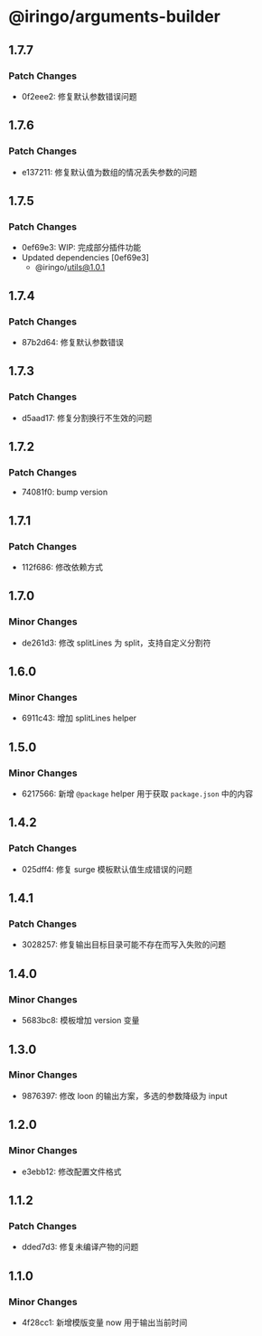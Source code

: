 # @iringo/arguments-builder

## 1.7.7

### Patch Changes

- 0f2eee2: 修复默认参数错误问题

## 1.7.6

### Patch Changes

- e137211: 修复默认值为数组的情况丢失参数的问题

## 1.7.5

### Patch Changes

- 0ef69e3: WIP: 完成部分插件功能
- Updated dependencies [0ef69e3]
  - @iringo/utils@1.0.1

## 1.7.4

### Patch Changes

- 87b2d64: 修复默认参数错误

## 1.7.3

### Patch Changes

- d5aad17: 修复分割换行不生效的问题

## 1.7.2

### Patch Changes

- 74081f0: bump version

## 1.7.1

### Patch Changes

- 112f686: 修改依赖方式

## 1.7.0

### Minor Changes

- de261d3: 修改 splitLines 为 split，支持自定义分割符

## 1.6.0

### Minor Changes

- 6911c43: 增加 splitLines helper

## 1.5.0

### Minor Changes

- 6217566: 新增 `@package` helper 用于获取 `package.json` 中的内容

## 1.4.2

### Patch Changes

- 025dff4: 修复 surge 模板默认值生成错误的问题

## 1.4.1

### Patch Changes

- 3028257: 修复输出目标目录可能不存在而写入失败的问题

## 1.4.0

### Minor Changes

- 5683bc8: 模板增加 version 变量

## 1.3.0

### Minor Changes

- 9876397: 修改 loon 的输出方案，多选的参数降级为 input

## 1.2.0

### Minor Changes

- e3ebb12: 修改配置文件格式

## 1.1.2

### Patch Changes

- dded7d3: 修复未编译产物的问题

## 1.1.0

### Minor Changes

- 4f28cc1: 新增模版变量 now 用于输出当前时间
